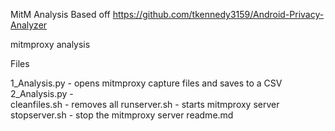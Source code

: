 MitM Analysis
Based off https://github.com/tkennedy3159/Android-Privacy-Analyzer

mitmproxy analysis

Files

1_Analysis.py  - opens mitmproxy capture files and saves to a CSV
2_Analysis.py  -       
cleanfiles.sh  - removes all 
runserver.sh   - starts mitmproxy server
stopserver.sh  - stop the mitmproxy server
readme.md
